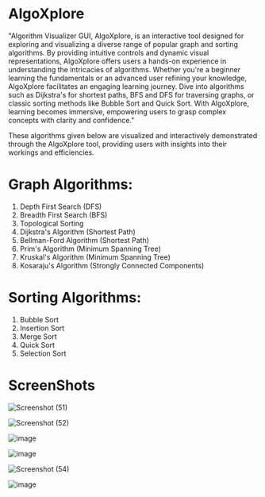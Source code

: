 # AlgoXplore
"Algorithm Visualizer GUI, AlgoXplore, is an interactive tool designed for exploring and visualizing a diverse range of popular graph and sorting algorithms. By providing intuitive controls and dynamic visual representations, AlgoXplore offers users a hands-on experience in understanding the intricacies of algorithms. Whether you're a beginner learning the fundamentals or an advanced user refining your knowledge, AlgoXplore facilitates an engaging learning journey. Dive into algorithms such as Dijkstra's for shortest paths, BFS and DFS for traversing graphs, or classic sorting methods like Bubble Sort and Quick Sort. With AlgoXplore, learning becomes immersive, empowering users to grasp complex concepts with clarity and confidence."

These algorithms given below are  visualized and interactively demonstrated through the AlgoXplore tool, providing users with insights into their workings and efficiencies.

# Graph Algorithms:

1) Depth First Search (DFS)
2) Breadth First Search (BFS)
3) Topological Sorting
4) Dijkstra's Algorithm (Shortest Path)
4) Bellman-Ford Algorithm (Shortest Path)
5) Prim's Algorithm (Minimum Spanning Tree)
6) Kruskal's Algorithm (Minimum Spanning Tree)
7) Kosaraju's Algorithm (Strongly Connected Components)

# Sorting Algorithms:

1) Bubble Sort
2) Insertion Sort
3) Merge Sort
4) Quick Sort
5) Selection Sort

# ScreenShots

![Screenshot (51)](https://github.com/El-Vaibhav/AlgoXplore/assets/135622906/166f557b-ac9d-4eb3-81f9-97c217c7cef6)


![Screenshot (52)](https://github.com/El-Vaibhav/AlgoXplore/assets/135622906/2996932c-ccb2-40bb-b49e-a79fcc92a48a)


![image](https://github.com/El-Vaibhav/AlgoXplore/assets/135622906/03120fb2-a17d-408b-8808-531301b45172)


![image](https://github.com/El-Vaibhav/AlgoXplore/assets/135622906/f7b7534d-ff88-46e6-929d-b6a95bee847e)


![Screenshot (54)](https://github.com/El-Vaibhav/AlgoXplore/assets/135622906/a6751999-dc95-4a13-a15d-7df65430b067)


![image](https://github.com/El-Vaibhav/AlgoXplore/assets/135622906/f35466df-84a1-49e6-a813-8ddf6fc7cfd5)








